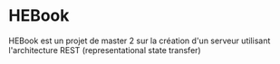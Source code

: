# HEBook
HEBook est un projet de master 2 sur la création d'un serveur utilisant l'architecture REST (representational state transfer)
